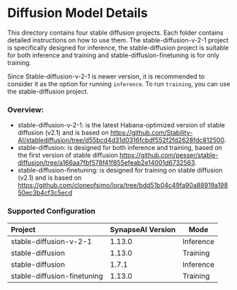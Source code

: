 # Diffusion Model Details

This directory contains four stable diffusion projects. Each folder contains detailed instructions on how to use them. The stable-diffusion-v-2-1 project is specifically designed for inference, the stable-diffusion project is suitable for both inference and training and stable-diffusion-finetuning is for only training.

Since Stable-diffusion-v-2-1 is newer version, it is recommended to consider it as the option for running `inference`. To run `training`, you can use the stable-diffusion project.

### Overview:

* stable-diffusion-v-2-1: is the latest Habana-optimized version of stable diffusion (v2.1) and is based on https://github.com/Stability-AI/stablediffusion/tree/d55bcd4d31d0316fcbdf552f2fd2628fdc812500.
* stable-diffusion: is designed for both inference and training, based on the first version of stable diffusion https://github.com/pesser/stable-diffusion/tree/a166aa7fbf578f41f855efeab2e14001d6732563.
* stable-diffusion-finetuning: is designed for training on stable diffusion (v2.1) and is based on https://github.com/cloneofsimo/lora/tree/bdd51b04c49fa90a88919a19850ec3b4cf3c5ecd

### Supported Configuration
| Project  | SynapseAI Version | Mode |
|:---------|-------------------|-------|
| stable-diffusion-v-2-1  | 1.13.0             | Inference |
| stable-diffusion        | 1.13.0             | Training  |
| stable-diffusion        | 1.7.1             | Inference |
| stable-diffusion-finetuning | 1.13.0        | Training  |

